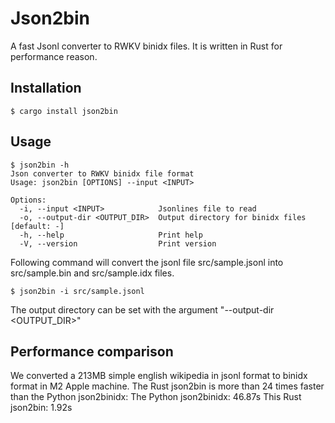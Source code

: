 # Json2bin

A fast Jsonl converter to RWKV binidx files. It is written in Rust for performance reason.

## Installation

```
$ cargo install json2bin
```

## Usage

```
$ json2bin -h
Json converter to RWKV binidx file format
Usage: json2bin [OPTIONS] --input <INPUT>

Options:
  -i, --input <INPUT>            Jsonlines file to read
  -o, --output-dir <OUTPUT_DIR>  Output directory for binidx files [default: -]
  -h, --help                     Print help
  -V, --version                  Print version
```
Following command will convert the jsonl file src/sample.jsonl into src/sample.bin and src/sample.idx files.
```
$ json2bin -i src/sample.jsonl
```
The output directory can be set with the argument "--output-dir <OUTPUT_DIR>"

## Performance comparison

We converted a 213MB simple english wikipedia in jsonl format to binidx format in M2 Apple machine. The Rust json2bin
is more than 24 times faster than the Python json2binidx:
The Python json2binidx: 46.87s
This Rust json2bin: 1.92s

